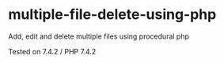 # multiple-file-delete-using-php
Add, edit and delete multiple files using procedural php

Tested on 7.4.2 / PHP 7.4.2
